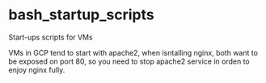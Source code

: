 # bash_startup_scripts
Start-ups scripts for VMs

VMs in GCP tend to start with apache2, when isntalling nginx, both want to be exposed on port 80, so you need to stop apache2 service in orden to enjoy nginx fully.

